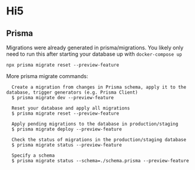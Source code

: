 
# Hi5


## Prisma
Migrations were already generated in prisma/migrations. You likely only need to run this after starting
your database up with `docker-compose up`
```
npx prisma migrate reset --preview-feature
```

More prisma migrate commands:
```
  Create a migration from changes in Prisma schema, apply it to the database, trigger generators (e.g. Prisma Client)
  $ prisma migrate dev --preview-feature

  Reset your database and apply all migrations
  $ prisma migrate reset --preview-feature

  Apply pending migrations to the database in production/staging
  $ prisma migrate deploy --preview-feature

  Check the status of migrations in the production/staging database
  $ prisma migrate status --preview-feature

  Specify a schema
  $ prisma migrate status --schema=./schema.prisma --preview-feature
```

